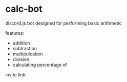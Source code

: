 # calc-bot
discord.js bot designed for performing basic arithmetic

features:
- addition
- subtraction
- multipulcation
- division
- calculating percentage of

invite link:
